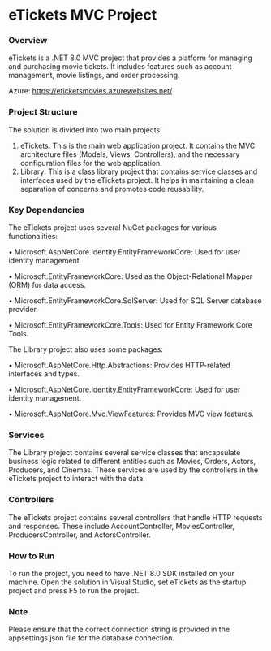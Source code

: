 # eTickets MVC Project
### Overview

eTickets is a .NET 8.0 MVC project that provides a platform for managing and purchasing movie tickets. It includes features such as account management, movie listings, and order processing.

Azure: https://eticketsmovies.azurewebsites.net/

### Project Structure
The solution is divided into two main projects:
1.	eTickets: This is the main web application project. It contains the MVC architecture files (Models, Views, Controllers), and the necessary configuration files for the web application.
2.	Library: This is a class library project that contains service classes and interfaces used by the eTickets project. It helps in maintaining a clean separation of concerns and promotes code reusability.
### Key Dependencies
The eTickets project uses several NuGet packages for various functionalities:

•	Microsoft.AspNetCore.Identity.EntityFrameworkCore: Used for user identity management.

•	Microsoft.EntityFrameworkCore: Used as the Object-Relational Mapper (ORM) for data access.

•	Microsoft.EntityFrameworkCore.SqlServer: Used for SQL Server database provider.

•	Microsoft.EntityFrameworkCore.Tools: Used for Entity Framework Core Tools.

The Library project also uses some packages:

•	Microsoft.AspNetCore.Http.Abstractions: Provides HTTP-related interfaces and types.

•	Microsoft.AspNetCore.Identity.EntityFrameworkCore: Used for user identity management.

•	Microsoft.AspNetCore.Mvc.ViewFeatures: Provides MVC view features.

### Services
The Library project contains several service classes that encapsulate business logic related to different entities such as Movies, Orders, Actors, Producers, and Cinemas. These services are used by the controllers in the eTickets project to interact with the data.
### Controllers
The eTickets project contains several controllers that handle HTTP requests and responses. These include AccountController, MoviesController, ProducersController, and ActorsController.
### How to Run
To run the project, you need to have .NET 8.0 SDK installed on your machine. Open the solution in Visual Studio, set eTickets as the startup project and press F5 to run the project.
### Note
Please ensure that the correct connection string is provided in the appsettings.json file for the database connection.
